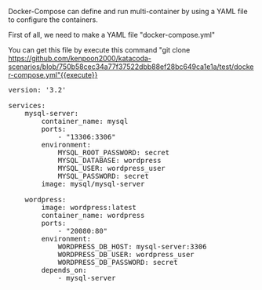 Docker-Compose can define and run multi-container by using a YAML file to configure the containers. 

First of all, we need to make a YAML file "docker-compose.yml"

You can get this file by execute this command
"git clone https://github.com/kenpoon2000/katacoda-scenarios/blob/750b58cec34a77f37522dbb88ef28bc649ca1e1a/test/docker-compose.yml"{{execute}}

<pre class="file" data-target="clipboard">
version: '3.2' 
 
services: 
    mysql-server: 
        container_name: mysql 
        ports: 
            - "13306:3306"      
        environment: 
            MYSQL_ROOT_PASSWORD: secret 
            MYSQL_DATABASE: wordpress 
            MYSQL_USER: wordpress_user 
            MYSQL_PASSWORD: secret 
        image: mysql/mysql-server 

    wordpress: 
        image: wordpress:latest 
        container_name: wordpress 
        ports: 
            - "20080:80" 
        environment: 
            WORDPRESS_DB_HOST: mysql-server:3306 
            WORDPRESS_DB_USER: wordpress_user 
            WORDPRESS_DB_PASSWORD: secret 
        depends_on: 
            - mysql-server
</pre>
